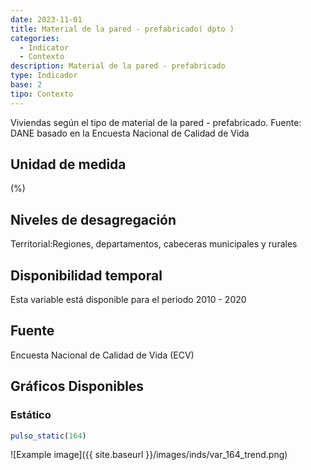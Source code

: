 ```yaml
---
date: 2023-11-01
title: Material de la pared - prefabricado( dpto )
categories:
  - Indicator
  - Contexto
description: Material de la pared - prefabricado
type: Indicador
base: 2
tipo: Contexto
--- 
```


Viviendas según el tipo de material de la pared - prefabricado.
Fuente: DANE basado en la Encuesta Nacional de Calidad de Vida

## Unidad de medida
(%)

## Niveles de desagregación
Territorial:Regiones, departamentos, cabeceras municipales y rurales

## Disponibilidad temporal
Esta variable está disponible para el periodo 2010 - 2020

## Fuente
Encuesta Nacional de Calidad de Vida (ECV)

## Gráficos Disponibles

### Estático

``` R
pulso_static(164)
```

![Example image]({{ site.baseurl }}/images/inds/var_164_trend.png)